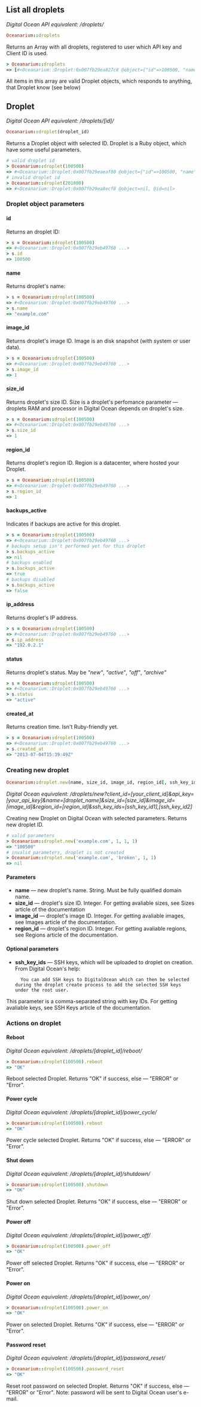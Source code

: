 ## List all droplets

*Digital Ocean API equivalent: /droplets/*

~~~ruby
Oceanarium::droplets
~~~

Returns an Array with all droplets, registered to user which API key and Client ID is used.

~~~ruby
> Oceanarium::droplets
=> [#<Oceanarium::Droplet:0x007fb29ea827c8 @object={"id"=>100500, "name"=>"example.com", "image_id"=>100501, "size_id"=>1, "region_id"=>1, "backups_active"=>nil, "ip_address"=>"192.0.2.1", "status"=>"active", "created_at"=>"2013-07-04T15:39:49Z"}, @id=100500, @name="example.com", @image_id=100501, @size_id=1, @region_id=1, @backups_active=nil, @ip_address="192.0.2.1", @status="active", @created_at="2013-07-04T15:39:49Z">]
~~~

All items in this array are valid Droplet objects, which responds to anything, that Droplet know (see below)

## Droplet

*Digital Ocean API equivalent: /droplets/[id]/*

~~~ruby
Oceanarium::droplet(droplet_id)
~~~

Returns a Droplet object with selected ID. Droplet is a Ruby object, which have some useful parameters.

~~~ruby
# valid droplet id
> Oceanarium::droplet(100500)
=> #<Oceanarium::Droplet:0x007fb29eaeaf80 @object={"id"=>100500, "name"=>"example.com", "image_id"=>1, "size_id"=>1, "region_id"=>1, "backups_active"=>nil, "ip_address"=>"192.0.2.1", "locked"=>false, "status"=>"active", "created_at"=>"2013-07-04T15:39:49Z"}, @id=100500, @name="example.com", @image_id=1, @size_id=1, @region_id=1, @backups_active=nil, @ip_address="192.0.2.1", @status="active", @created_at="2013-07-04T15:39:49Z">
# invalid droplet id
> Oceanarium::droplet(201000)
=> #<Oceanarium::Droplet:0x007fb29ea8ecf8 @object=nil, @id=nil>
~~~

### Droplet object parameters

#### id

Returns an droplet ID:

~~~ruby
> s = Oceanarium::droplet(100500)
=> #<Oceanarium::Droplet:0x007fb29eb49760 ...>
> s.id
=> 100500
~~~

#### name

Returns droplet's name:

~~~ruby
> s = Oceanarium::droplet(100500)
=> #<Oceanarium::Droplet:0x007fb29eb49760 ...>
> s.name
=> "example.com"
~~~

#### image_id

Returns droplet's image ID. Image is an disk snapshot (with system or user data).

~~~ruby
> s = Oceanarium::droplet(100500)
=> #<Oceanarium::Droplet:0x007fb29eb49760 ...>
> s.image_id
=> 1
~~~

#### size_id

Returns droplet's size ID. Size is a droplet's perfomance parameter — droplets RAM and processor in Digital Ocean depends on droplet's size.

~~~ruby
> s = Oceanarium::droplet(100500)
=> #<Oceanarium::Droplet:0x007fb29eb49760 ...>
> s.size_id
=> 1
~~~

#### region_id

Returns droplet's region ID. Region is a datacenter, where hosted your Droplet.

~~~ruby
> s = Oceanarium::droplet(100500)
=> #<Oceanarium::Droplet:0x007fb29eb49760 ...>
> s.region_id
=> 1
~~~

#### backups_active

Indicates if backups are active for this droplet.

~~~ruby
> s = Oceanarium::droplet(100500)
=> #<Oceanarium::Droplet:0x007fb29eb49760 ...>
# backups setup isn't performed yet for this droplet
> s.backups_active
=> nil
# backups enabled
> s.backups_active
=> true
# backups disabled
> s.backups_active
=> false
~~~

#### ip_address

Returns droplet's IP address.

~~~ruby
> s = Oceanarium::droplet(100500)
=> #<Oceanarium::Droplet:0x007fb29eb49760 ...>
> s.ip_address
=> "192.0.2.1"
~~~

#### status

Returns droplet's status. May be *"new"*, *"active"*, *"off"*, *"archive"*

~~~ruby
> s = Oceanarium::droplet(100500)
=> #<Oceanarium::Droplet:0x007fb29eb49760 ...>
> s.status
=> "active"
~~~

#### created_at

Returns creation time. Isn't Ruby-friendly yet.

~~~ruby
> s = Oceanarium::droplet(100500)
=> #<Oceanarium::Droplet:0x007fb29eb49760 ...>
> s.created_at
=> "2013-07-04T15:39:49Z"
~~~

### Creating new droplet

~~~ruby
Oceanarium::droplet.new(name, size_id, image_id, region_id[, ssh_key_ids])
~~~

*Digital Ocean equivalent: /droplets/new?client_id=[your_client_id]&api_key=[your_api_key]&name=[droplet_name]&size_id=[size_id]&image_id=[image_id]&region_id=[region_id]&ssh_key_ids=[ssh_key_id1],[ssh_key_id2]*

Creating new Droplet on Digital Ocean with selected parameters. Returns new droplet ID.

~~~ruby
# valid parameters
> Oceanarium::droplet.new('example.com', 1, 1, 1)
=> "100500"
# invalid parameters, droplet is not created
> Oceanarium::droplet.new('example.com', 'broken', 1, 1)
=> nil
~~~

#### Parameters

* **name** — new droplet's name. String. Must be fully qualified domain name.
* **size_id** — droplet's size ID. Integer. For getting avaliable sizes, see Sizes article of the documentation
* **image_id** — droplet's image ID. Integer. For getting avaliable images, see Images article of the documentation.
* **region_id** — droplet's region ID. Integer. For getting avaliable regions, see Regions article of the documentation.

#### Optional parameters

* **ssh_key_ids** — SSH keys, which will be uploaded to droplet on creation. From Digital Ocean's help:

        You can add SSH keys to DigitalOcean which can then be selected during the droplet create process to add the selected SSH keys under the root user.

This parameter is a comma-separated string with key IDs. For getting avaliable keys, see SSH Keys article of the documentation.

### Actions on droplet

#### Reboot

*Digital Ocean equivalent: /droplets/[droplet_id]/reboot/*

~~~ruby
> Oceanarium::droplet(100500).reboot
=> "OK"
~~~

Reboot selected Droplet. Returns "OK" if success, else — "ERROR" or "Error".

#### Power cycle

*Digital Ocean equivalent: /droplets/[droplet_id]/power_cycle/*

~~~ruby
> Oceanarium::droplet(100500).reboot
=> "OK"
~~~

Power cycle selected Droplet. Returns "OK" if success, else — "ERROR" or "Error".

#### Shut down

*Digital Ocean equivalent: /droplets/[droplet_id]/shutdown/*

~~~ruby
> Oceanarium::droplet(100500).shutdown
=> "OK"
~~~

Shut down selected Droplet. Returns "OK" if success, else — "ERROR" or "Error".

#### Power off

*Digital Ocean equivalent: /droplets/[droplet_id]/power_off/*

~~~ruby
> Oceanarium::droplet(100500).power_off
=> "OK"
~~~

Power off selected Droplet. Returns "OK" if success, else — "ERROR" or "Error".

#### Power on

*Digital Ocean equivalent: /droplets/[droplet_id]/power_on/*

~~~ruby
> Oceanarium::droplet(100500).power_on
=> "OK"
~~~

Power on selected Droplet. Returns "OK" if success, else — "ERROR" or "Error".

#### Password reset

*Digital Ocean equivalent: /droplets/[droplet_id]/password_reset/*

~~~ruby
> Oceanarium::droplet(100500).password_reset
=> "OK"
~~~

Reset root password on selected Droplet. Returns "OK" if success, else — "ERROR" or "Error". Note: password will be sent to Digital Ocean user's e-mail.